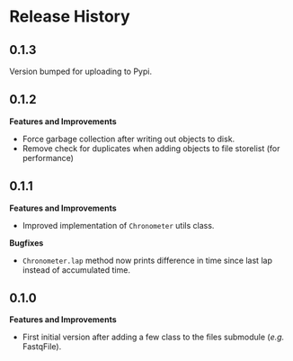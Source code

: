 Release History
===============

0.1.3
-----

Version bumped for uploading to Pypi.


0.1.2
-----

**Features and Improvements**

- Force garbage collection after writing out objects to disk.
- Remove check for duplicates when adding objects to file storelist (for performance)


0.1.1
-----

**Features and Improvements**

- Improved implementation of `Chronometer` utils class.

**Bugfixes**

- `Chronometer.lap` method now prints difference in time since last lap instead of accumulated time.


0.1.0
-----

**Features and Improvements**

- First initial version after adding a few class to the files submodule (_e.g._ FastqFile).
